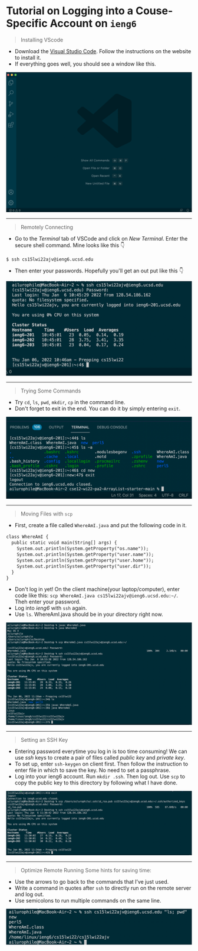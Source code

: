 # Tutorial on Logging into a Couse-Specific Account on `ieng6`

>Installing VScode
* Download the [Visual Studio Code](https://code.visualstudio.com/). Follow the instructions on the website to install it.
* If everything goes well, you should see a window like this.

![Image](step1.png)
***
>Remotely Connecting
* Go to the *Terminal* tab of VSCode and click on *New Terminal*. Enter the secure shell command. Mine looks like this 👇

`$ ssh cs15lwi22ajv@ieng6.ucsd.edu`
* Then enter your passwords. Hopefully you'll get an out put like this 👇

![Image](step2.png)
***
>Trying Some Commands
* Try `cd`, `ls`, `pwd`, `mkdir`, `cp` in the command line. 
* Don't forget to exit in the end. You can do it by simply entering `exit`.

![Image](step3.png)
***
>Moving Files with `scp`
* First, create a file called `WhereAmI.java` and put the following code in it. 
```
class WhereAmI {
  public static void main(String[] args) {
    System.out.println(System.getProperty("os.name"));
    System.out.println(System.getProperty("user.name"));
    System.out.println(System.getProperty("user.home"));
    System.out.println(System.getProperty("user.dir"));
  }
}
```
* Don't log in yet! On the client machine(your laptop/computer), enter code like this:
`scp WhereAmI.java cs15lwi22ajv@ieng6.ucsd.edu:~/`. Theh enter your password.
* Log into *ieng6* with `ssh` again. 
* Use `ls`. WhereAmI.java should be in your directory right now.

![Image](step4.png)
***
>Setting an SSH Key
* Entering password everytime you log in is too time consuming! We can use *ssh* keys to create a pair of files called *public key* and *private key*.
* To set up, enter `ssh-keygen` on client first. Then follow the instruction to enter file in which to save the key. No need to set a passphrase.
* Log into your ieng6 account. Run `mkdir .ssh`. Then log out. Use `scp` to copy the public key to this directory by following what I have done. 

![Image](step5.png)
***

>Optimize Remote Running
Some hints for saving time:
* Use the arrows to go back to the commands that I’ve just used.
* Write a command in quotes after `ssh` to directly run on the remote server and log out. 
* Use semicolons to run multiple commands on the same line.

![Image](step6.png)
